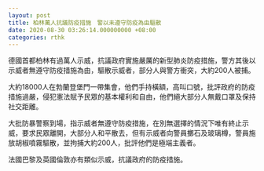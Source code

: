 ```yaml
---
layout: post
title: 柏林萬人抗議防疫措施　警以未遵守防疫為由驅散
date: 2020-08-30 03:26:14.000000000 +08:00
categories: rthk
---
```


德國首都柏林有過萬人示威，抗議政府實施嚴厲的新型肺炎防疫措施，警方其後以示威者無遵守防疫措施為由，驅散示威者，部分人與警方衝突，大約200人被捕。

大約18000人在勃蘭登堡門一帶集會，他們手持橫額，高叫口號，批評政府的防疫措施過嚴，侵犯憲法賦予民眾的基本權利和自由，他們絕大部分人無戴口罩及保持社交距離。

大批防暴警察到場，指示威者無遵守防疫措施，在別無選擇的情況下唯有終止示威，要求民眾離開，大部分人和平散去，但有示威者向警員擲石及玻璃樽，警員施放胡椒噴霧驅散，並拘捕大約200人，批評他們是極端主義者。

法國巴黎及英國倫敦亦有類似示威，抗議政府的防疫措施。
